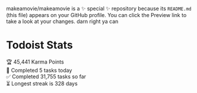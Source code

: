 makeamovie/makeamovie is a ✨ special ✨ repository because its `README.md` (this file) appears on your GitHub profile.
You can click the Preview link to take a look at your changes. darn right ya can

# Todoist Stats

<!-- TODO-IST:START -->
🏆  45,441 Karma Points           
🌸  Completed 5 tasks today           
✅  Completed 31,755 tasks so far           
⏳  Longest streak is 328 days
<!-- TODO-IST:END -->